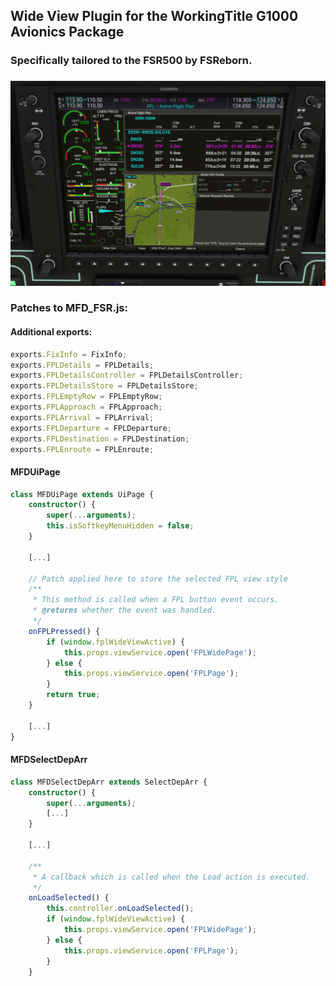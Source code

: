 ## Wide View Plugin for the WorkingTitle G1000 Avionics Package

### Specifically tailored to the FSR500 by FSReborn.
###

![img.png](img.png)

### Patches to MFD_FSR.js:
#### Additional exports:

```typescript
exports.FixInfo = FixInfo;
exports.FPLDetails = FPLDetails;
exports.FPLDetailsController = FPLDetailsController;
exports.FPLDetailsStore = FPLDetailsStore;
exports.FPLEmptyRow = FPLEmptyRow;
exports.FPLApproach = FPLApproach;
exports.FPLArrival = FPLArrival;
exports.FPLDeparture = FPLDeparture;
exports.FPLDestination = FPLDestination;
exports.FPLEnroute = FPLEnroute;
```
#### MFDUiPage

```typescript
class MFDUiPage extends UiPage {
    constructor() {
        super(...arguments);
        this.isSoftkeyMenuHidden = false;
    }

    [...]

    // Patch applied here to store the selected FPL view style
    /**
     * This method is called when a FPL button event occurs.
     * @returns whether the event was handled.
     */
    onFPLPressed() {
        if (window.fplWideViewActive) {
            this.props.viewService.open('FPLWidePage');
        } else {
            this.props.viewService.open('FPLPage');
        }
        return true;
    }

    [...]
}
```

#### MFDSelectDepArr

```typescript
class MFDSelectDepArr extends SelectDepArr {
    constructor() {
        super(...arguments);
        [...]
    }
    
    [...]
    
    /**
     * A callback which is called when the Load action is executed.
     */
    onLoadSelected() {
        this.controller.onLoadSelected();
        if (window.fplWideViewActive) {
            this.props.viewService.open('FPLWidePage');
        } else {
            this.props.viewService.open('FPLPage');
        }
    }
```